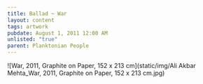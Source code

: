 ```yaml
---
title: Ballad ~ War
layout: content
tags: artwork
pubdate: August 1, 2011 12:00 AM
unlisted: "true"
parent: Planktonian People
---
```

![War, 2011, Graphite on Paper, 152 x 213 cm](static/img/Ali Akbar Mehta_War, 2011, Graphite on Paper, 152 x 213 cm.jpg)